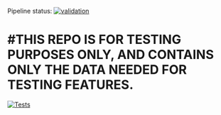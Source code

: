 Pipeline status: [![validation](https://github.com/openfido/loadshape/actions/workflows/main.yml/badge.svg)](https://github.com/openfido/loadshape/actions/workflows/main.yml)

#THIS REPO IS FOR TESTING PURPOSES ONLY, AND CONTAINS ONLY THE DATA NEEDED FOR TESTING FEATURES. 
===========================

[![Tests](https://github.com/slacgismo/solar-data-tools/actions/workflows/test.yml/badge.svg)](https://github.com/slacgismo/solar-data-tools/actions/workflows/test.yml)
